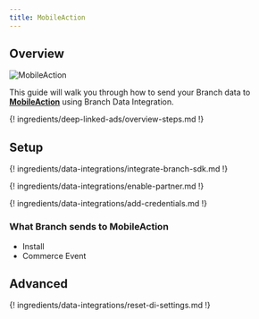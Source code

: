 ```yaml
---
title: MobileAction
---
```

## Overview

![MobileAction](https://cdn.branch.io/branch-assets/ad-partner-manager//SearchAdsByMobileActionLogo-1550011543924.png)

This guide will walk you through how to send your Branch data to **[MobileAction](https://www.mobileaction.co/)** using Branch Data Integration.

{! ingredients/deep-linked-ads/overview-steps.md !}

## Setup

{! ingredients/data-integrations/integrate-branch-sdk.md !}

{! ingredients/data-integrations/enable-partner.md !}

{! ingredients/data-integrations/add-credentials.md !}

### What Branch sends to MobileAction

* Install
* Commerce Event

## Advanced

{! ingredients/data-integrations/reset-di-settings.md !}
